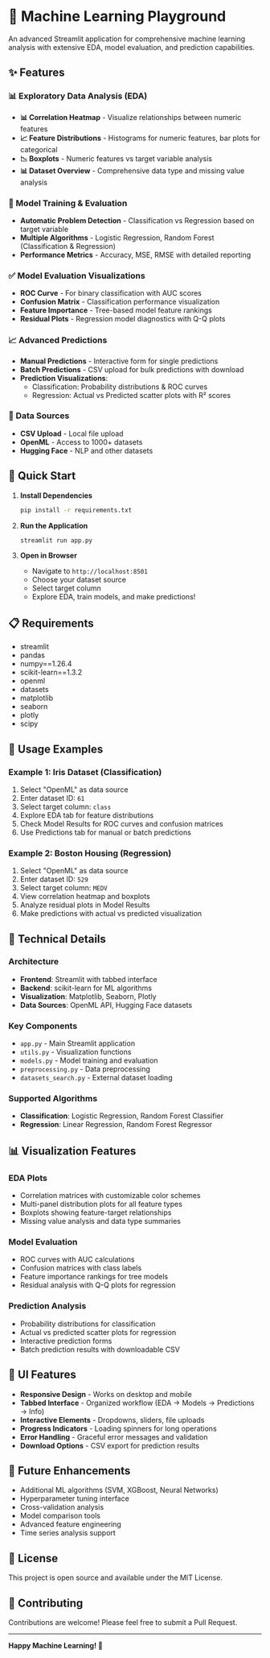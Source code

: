 # 🚀 Machine Learning Playground

An advanced Streamlit application for comprehensive machine learning analysis with extensive EDA, model evaluation, and prediction capabilities.

## ✨ Features

### 📊 Exploratory Data Analysis (EDA)
- **📊 Correlation Heatmap** - Visualize relationships between numeric features
- **📈 Feature Distributions** - Histograms for numeric features, bar plots for categorical
- **📉 Boxplots** - Numeric features vs target variable analysis
- **📊 Dataset Overview** - Comprehensive data type and missing value analysis

### 🤖 Model Training & Evaluation
- **Automatic Problem Detection** - Classification vs Regression based on target variable
- **Multiple Algorithms** - Logistic Regression, Random Forest (Classification & Regression)
- **Performance Metrics** - Accuracy, MSE, RMSE with detailed reporting

### ✅ Model Evaluation Visualizations
- **ROC Curve** - For binary classification with AUC scores
- **Confusion Matrix** - Classification performance visualization
- **Feature Importance** - Tree-based model feature rankings
- **Residual Plots** - Regression model diagnostics with Q-Q plots

### 📈 Advanced Predictions
- **Manual Predictions** - Interactive form for single predictions
- **Batch Predictions** - CSV upload for bulk predictions with download
- **Prediction Visualizations**:
  - Classification: Probability distributions & ROC curves
  - Regression: Actual vs Predicted scatter plots with R² scores

### 📂 Data Sources
- **CSV Upload** - Local file upload
- **OpenML** - Access to 1000+ datasets
- **Hugging Face** - NLP and other datasets

## 🚀 Quick Start

1. **Install Dependencies**
   ```bash
   pip install -r requirements.txt
   ```

2. **Run the Application**
   ```bash
   streamlit run app.py
   ```

3. **Open in Browser**
   - Navigate to `http://localhost:8501`
   - Choose your dataset source
   - Select target column
   - Explore EDA, train models, and make predictions!

## 📋 Requirements

- streamlit
- pandas
- numpy==1.26.4
- scikit-learn==1.3.2
- openml
- datasets
- matplotlib
- seaborn
- plotly
- scipy

## 🎯 Usage Examples

### Example 1: Iris Dataset (Classification)
1. Select "OpenML" as data source
2. Enter dataset ID: `61`
3. Select target column: `class`
4. Explore EDA tab for feature distributions
5. Check Model Results for ROC curves and confusion matrices
6. Use Predictions tab for manual or batch predictions

### Example 2: Boston Housing (Regression)
1. Select "OpenML" as data source
2. Enter dataset ID: `529`
3. Select target column: `MEDV`
4. View correlation heatmap and boxplots
5. Analyze residual plots in Model Results
6. Make predictions with actual vs predicted visualization

## 🔧 Technical Details

### Architecture
- **Frontend**: Streamlit with tabbed interface
- **Backend**: scikit-learn for ML algorithms
- **Visualization**: Matplotlib, Seaborn, Plotly
- **Data Sources**: OpenML API, Hugging Face datasets

### Key Components
- `app.py` - Main Streamlit application
- `utils.py` - Visualization functions
- `models.py` - Model training and evaluation
- `preprocessing.py` - Data preprocessing
- `datasets_search.py` - External dataset loading

### Supported Algorithms
- **Classification**: Logistic Regression, Random Forest Classifier
- **Regression**: Linear Regression, Random Forest Regressor

## 📊 Visualization Features

### EDA Plots
- Correlation matrices with customizable color schemes
- Multi-panel distribution plots for all feature types
- Boxplots showing feature-target relationships
- Missing value analysis and data type summaries

### Model Evaluation
- ROC curves with AUC calculations
- Confusion matrices with class labels
- Feature importance rankings for tree models
- Residual analysis with Q-Q plots for regression

### Prediction Analysis
- Probability distributions for classification
- Actual vs predicted scatter plots for regression
- Interactive prediction forms
- Batch prediction results with downloadable CSV

## 🎨 UI Features

- **Responsive Design** - Works on desktop and mobile
- **Tabbed Interface** - Organized workflow (EDA → Models → Predictions → Info)
- **Interactive Elements** - Dropdowns, sliders, file uploads
- **Progress Indicators** - Loading spinners for long operations
- **Error Handling** - Graceful error messages and validation
- **Download Options** - CSV export for prediction results

## 🔮 Future Enhancements

- Additional ML algorithms (SVM, XGBoost, Neural Networks)
- Hyperparameter tuning interface
- Cross-validation analysis
- Model comparison tools
- Advanced feature engineering
- Time series analysis support

## 📝 License

This project is open source and available under the MIT License.

## 🤝 Contributing

Contributions are welcome! Please feel free to submit a Pull Request.

---

**Happy Machine Learning! 🎉**
